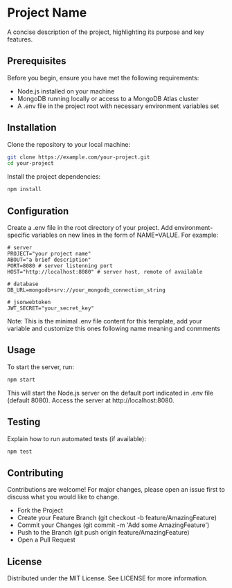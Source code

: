 # Project Name
A concise description of the project, highlighting its purpose and key features.

## Prerequisites
Before you begin, ensure you have met the following requirements:

- Node.js installed on your machine
- MongoDB running locally or access to a MongoDB Atlas cluster
- A .env file in the project root with necessary environment variables set

## Installation
Clone the repository to your local machine:

```bash
git clone https://example.com/your-project.git
cd your-project
```

Install the project dependencies:

```bash
npm install
```

## Configuration
Create a .env file in the root directory of your project. Add environment-specific variables on new lines in the form of NAME=VALUE. For example:

```text
# server
PROJECT="your project name"
ABOUT="a brief description"
PORT=8080 # server listenning port
HOST="http://localhost:8080" # server host, remote of available

# database
DB_URL=mongodb+srv://your_mongodb_connection_string

# jsonwebtoken
JWT_SECRET="your_secret_key"
```

Note: This is the minimal .env file content for this template, add your variable and customize this ones following name meaning and conmments

## Usage
To start the server, run:

```bash
npm start
```

This will start the Node.js server on the default port indicated in .env file (default 8080). Access the server at http://localhost:8080.

## Testing
Explain how to run automated tests (if available):

```bash
npm test
```

## Contributing
Contributions are welcome! For major changes, please open an issue first to discuss what you would like to change.

- Fork the Project
- Create your Feature Branch (git checkout -b feature/AmazingFeature)
- Commit your Changes (git commit -m 'Add some AmazingFeature')
- Push to the Branch (git push origin feature/AmazingFeature)
- Open a Pull Request

## License
Distributed under the MIT License. See LICENSE for more information.
